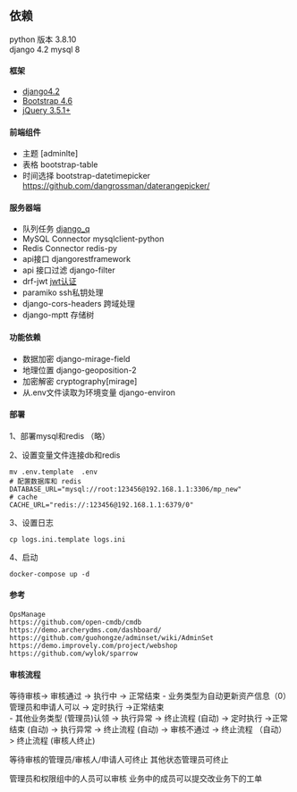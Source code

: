 





## 依赖
python 版本 3.8.10  
django 4.2
mysql 8 

#### 框架
- [django4.2](https://github.com/django/django) 
- [Bootstrap 4.6](https://github.com/twbs/bootstrap)
- [jQuery 3.5.1+](https://github.com/jquery/jquery)


#### 前端组件

- 主题  [adminlte]
- 表格 bootstrap-table
- 时间选择 bootstrap-datetimepicker https://github.com/dangrossman/daterangepicker/

#### 服务器端

- 队列任务 [django_q](https://github.com/Koed00/django-q)
- MySQL Connector mysqlclient-python
- Redis Connector redis-py
- api接口 djangorestframework
- api 接口过滤 django-filter
- drf-jwt  [jwt认证](https://styria-digital.github.io/django-rest-framework-jwt)
- paramiko  ssh私钥处理
- django-cors-headers 跨域处理
- django-mptt 存储树 

#### 功能依赖
- 数据加密 django-mirage-field
- 地理位置 django-geoposition-2
- 加密解密  cryptography[mirage]
- 从.env文件读取为环境变量  django-environ


#### 部署
1、部署mysql和redis （略）

2、设置变量文件连接db和redis
```shell
mv .env.template  .env
# 配置数据库和 redis
DATABASE_URL="mysql://root:123456@192.168.1.1:3306/mp_new"
# cache
CACHE_URL="redis://:123456@192.168.1.1:6379/0"
```
3、设置日志
```shell
cp logs.ini.template logs.ini
```
4、启动
```shell
docker-compose up -d 
```

#### 参考
    OpsManage
    https://github.com/open-cmdb/cmdb
    https://demo.archerydms.com/dashboard/
    https://github.com/guohongze/adminset/wiki/AdminSet
    https://demo.improvely.com/project/webshop
    https://github.com/wylok/sparrow
    
    
#### 审核流程
等待审核-> 审核通过 -> 执行中 -> 正常结束
        - 业务类型为自动更新资产信息（0） 管理员和申请人可以 -> 定时执行 ->正常结束  
        - 其他业务类型  (管理员)认领
                   -> 执行异常 -> 终止流程  (自动)
                   -> 定时执行 ->正常结束   (自动)
                              -> 执行异常 -> 终止流程   (自动)
        -> 审核不通过 -> 终止流程  （自动）
        > 终止流程  (审核人终止)
        
等待审核的管理员/审核人/申请人可终止
其他状态管理员可终止


管理员和权限组中的人员可以审核
业务中的成员可以提交改业务下的工单